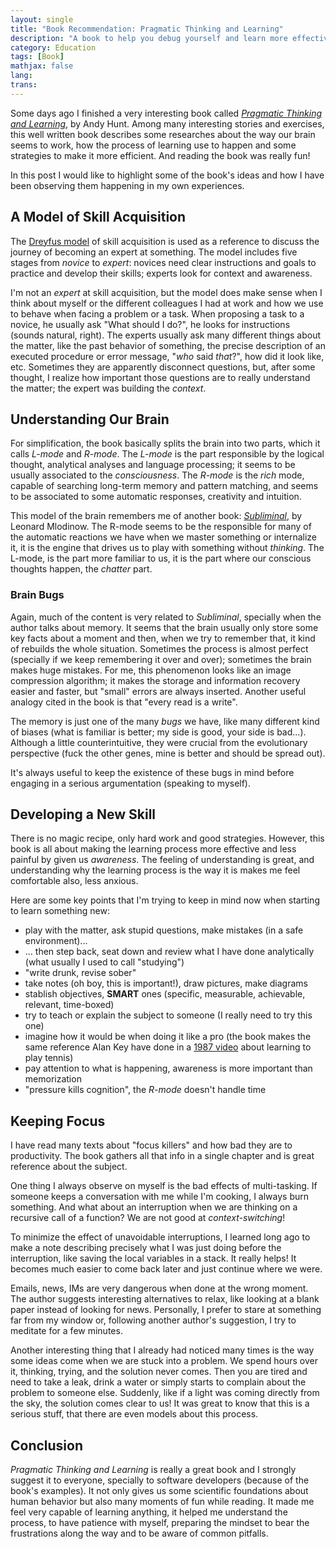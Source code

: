 ```yaml
---
layout: single
title: "Book Recommendation: Pragmatic Thinking and Learning"
description: "A book to help you debug yourself and learn more effectively"
category: Education
tags: [Book]
mathjax: false
lang:
trans:
---
```



Some days ago I finished a very interesting book called
[*Pragmatic Thinking and Learning*](https://www.amazon.com/Pragmatic-Thinking-Learning-Refactor-Programmers/dp/1934356050),
by Andy Hunt. Among many interesting stories and exercises, this well written
book describes some researches about the way our brain seems to work, how
the process of learning use to happen and some strategies to make it more
efficient. And reading the book was really fun!

In this post I would like to highlight some of the book's ideas and how I have
been observing them happening in my own experiences.

## A Model of Skill Acquisition

The
[Dreyfus model](https://en.wikipedia.org/wiki/Dreyfus_model_of_skill_acquisition)
of skill acquisition is used as a reference to discuss the journey of becoming an
expert at something. The model includes five stages from *novice* to *expert*:
novices need clear instructions and goals to practice and develop their skills;
experts look for context and awareness.

I'm not an *expert* at skill acquisition, but the model does make sense when I
think about myself or the different colleagues I had at work and how we use to behave
when facing a problem or a task. When proposing a task to a novice, he usually
ask "What should I do?", he looks for instructions (sounds natural, right).
The experts usually ask many different things about
the matter, like the past behavior of something, the precise description of an
executed procedure or error message, "*who* said *that*?", how did it look like,
etc. Sometimes they are apparently disconnect questions, but, after some
thought, I realize how important those questions are to really understand the
matter; the expert was building the *context*.

## Understanding Our Brain

For simplification, the book basically splits the brain into two parts, which it
calls *L-mode* and *R-mode*. The *L-mode* is the part responsible by the logical
thought, analytical analyses and language processing; it seems to be usually
associated to the *consciousness*. The *R-mode* is the *rich* mode, capable of
searching long-term memory and pattern matching, and seems to be associated to
some automatic responses, creativity and intuition.

This model of the brain remembers me of another book:
[*Subliminal*](https://www.amazon.com/Subliminal-Your-Unconscious-Rules-Behavior/dp/0307472256),
by Leonard Mlodinow. The R-mode seems to be the responsible for many of the
automatic reactions we have when we master something or internalize it, it is
the engine that drives us to play with something without *thinking*. The L-mode,
is the part more familiar to us, it is the part where our conscious thoughts
happen, the *chatter* part.

### Brain Bugs

Again, much of the content is very related to *Subliminal*, specially when the
author talks about memory. It seems that the brain usually only store some key
facts about a moment and then, when we try to remember that, it kind of rebuilds
the whole situation. Sometimes the process is almost perfect (specially if we
keep remembering it over and over); sometimes the brain makes huge mistakes. For
me, this phenomenon looks like an image compression algorithm; it makes the
storage and information recovery easier and faster, but "small" errors are
always inserted. Another useful analogy cited in the book is that "every read
is a write".

The memory is just one of the many *bugs* we have, like many different kind of
biases (what is familiar is better; my side is good, your side is bad...).
Although a little counterintuitive, they were crucial from the evolutionary
perspective (fuck the other genes, mine is better and should be spread out).

It's always useful to keep the existence of these bugs in mind before engaging
in a serious argumentation (speaking to myself).

## Developing a New Skill

There is no magic recipe, only hard work and good strategies. However, this book
is all about making the learning process more effective and less painful by
given us *awareness*. The feeling of understanding is great, and understanding
why the learning process is the way it is makes me feel comfortable also, less
anxious.

Here are some key points that I'm trying to keep in mind now when starting to
learn something new:

* play with the matter, ask stupid questions, make mistakes (in a safe
    environment)...
* ... then step back, seat down and review what I have done analytically (what
usually I used to call "studying")
* "write drunk, revise sober"
* take notes (oh boy, this is important!), draw pictures, make diagrams
* stablish objectives, **SMART** ones (specific, measurable, achievable,
    relevant, time-boxed)
* try to teach or explain the subject to someone (I really need to try this one)
* imagine how it would be when doing it like a pro (the book makes the same
  reference Alan Key have done in
  a [1987 video](https://youtu.be/p2LZLYcu_JY?t=53m50s) about learning to play tennis)
* pay attention to what is happening, awareness is more important than
    memorization
* "pressure kills cognition", the *R-mode* doesn't handle time

## Keeping Focus

I have read many texts about "focus killers" and how bad they are to
productivity. The book gathers all that info in a single chapter and is great
reference about the subject.

One thing I always observe on myself is the bad effects of multi-tasking.
If someone keeps a conversation with me while I'm cooking, I always burn
something. And what about an interruption when we are thinking on a recursive
call of a function? We are not good at *context-switching*!

To minimize the effect of unavoidable interruptions, I learned long ago to make
a note describing precisely what I was just doing before the interruption, like
saving the local variables in a stack. It really helps! It becomes much easier
to come back later and just continue where we were.

Emails, news, IMs are very dangerous when done at the wrong moment. The author
suggests interesting alternatives to relax, like looking at a blank paper
instead of looking for news.
Personally, I prefer to stare at something far from my window or, following
another author's suggestion, I try to meditate for a few minutes.

Another interesting thing that I already had noticed many times is the way some
ideas come when we are stuck into a problem. We spend hours over it, thinking,
trying, and the solution never comes. Then you are tired and need to take a leak,
drink a water or simply starts to complain about the problem to someone else.
Suddenly, like if a light was coming directly from the sky, the solution comes clear
to us! It was great to know that this is a serious stuff, that there are even
models about this process.

## Conclusion

*Pragmatic Thinking and Learning* is really a great book and I strongly suggest
it to everyone, specially to software developers (because of the book's
examples). It not only gives us some scientific foundations about human behavior
but also many moments of fun while reading. It made me feel very capable of
learning anything, it helped me understand the process, to have patience with
myself, preparing the mindset to bear the frustrations along the way
and to be aware of common pitfalls.
